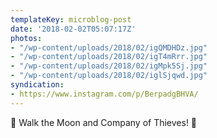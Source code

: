 ```yaml
---
templateKey: microblog-post
date: '2018-02-02T05:07:17Z'
photos:
- "/wp-content/uploads/2018/02/igQMDHDz.jpg"
- "/wp-content/uploads/2018/02/igT4mRrr.jpg"
- "/wp-content/uploads/2018/02/igMpk5Sj.jpg"
- "/wp-content/uploads/2018/02/iglSjqwd.jpg"
syndication:
- https://www.instagram.com/p/BerpadgBHVA/
---
```


🎵 Walk the Moon and Company of Thieves! 🎵

